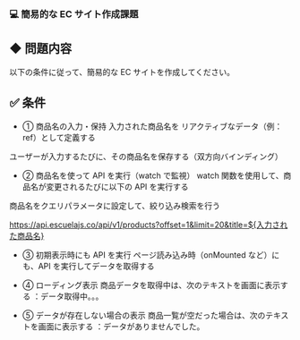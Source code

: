 ### 💻 簡易的な EC サイト作成課題

## ◆ 問題内容

以下の条件に従って、簡易的な EC サイトを作成してください。

## ✅ 条件

- ① 商品名の入力・保持
  入力された商品名を リアクティブなデータ（例：ref）として定義する

ユーザーが入力するたびに、その商品名を保存する（双方向バインディング）

- ② 商品名を使って API を実行（watch で監視）
  watch 関数を使用して、商品名が変更されるたびに以下の API を実行する

商品名をクエリパラメータに設定して、絞り込み検索を行う

https://api.escuelajs.co/api/v1/products?offset=1&limit=20&title=${入力された商品名}

- ③ 初期表示時にも API を実行
  ページ読み込み時（onMounted など）にも、API を実行してデータを取得する

- ④ ローディング表示
  商品データを取得中は、次のテキストを画面に表示する
  ：データ取得中。。。

- ⑤ データが存在しない場合の表示
  商品一覧が空だった場合は、次のテキストを画面に表示する
  ：データがありませんでした。

